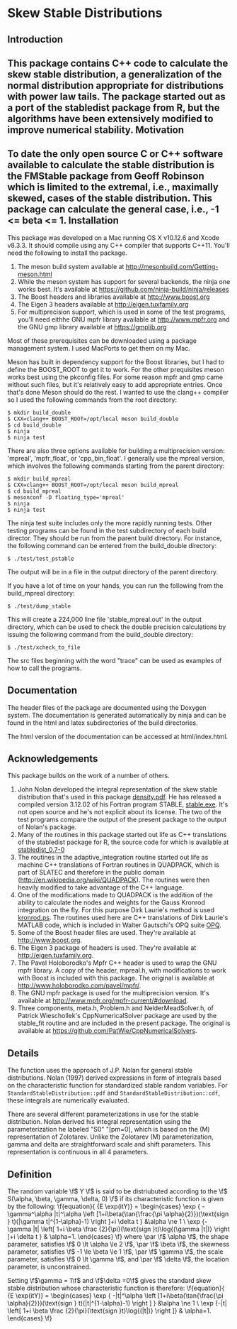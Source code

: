 Skew Stable Distributions
=========================
Introduction
------------
This package contains C++ code to calculate the skew stable distribution, a
generalization of the normal distribution appropriate for distributions with
power law tails.  The package started out as a port of the stabledist package
from R, but the algorithms have been extensively modified to improve
numerical stability.
Motivation
----------
To date the only open source C or C++ software available to calculate the 
stable distribution is the FMStable package from Geoff Robinson which is limited
to the extremal, i.e., maximally skewed, cases of the stable distribution.
This package can calculate the general case, i.e., -1 <= beta <= 1.
Installation
------------
This package was developed on a Mac running OS X v10.12.6 and Xcode v8.3.3.  It 
should compile using any C++ compiler that supports C++11. You'll need the
following to install the package.

1. The meson build system available at http://mesonbuild.com/Getting-meson.html
2. While the meson system has support for several backends, the ninja one 
   works best.  It's available at https://github.com/ninja-build/ninja/releases
3. The Boost headers and libraries available at http://www.boost.org
4. The Eigen 3 headers available at http://eigen.tuxfamily.org
5. For multiprecision support, which is used in some of the test programs, 
   you'll need eithhe GNU mpfr library available at http://www.mpfr.org and
   the GNU gmp library available at https://gmplib.org

Most of these prerequisites can be downloaded using a package management system.
I used MacPorts to get them on my Mac.

Meson has built in dependency support for the Boost libraries, but I had
to define the BOOST_ROOT to get it to work.  For the other prequisites meson
works best using the pkconfig files.  For some reason mpfr and gmp came without
such files, but it's relatively easy to add appropriate entries.  Once that's
done Meson should do the rest.  I wanted to use the clang++ compiler so
I used the following commands from the root directory:

    $ mkdir build_double
    $ CXX=clang++ BOOST_ROOT=/opt/local meson build_double
    $ cd build_double
    $ ninja
    $ ninja test

There are also three options available for building a multiprecision version:
'mpreal', 'mpfr_float', or 'cpp_bin_float'.  I generally use the mpreal version, 
which involves the following commands starting from the parent directory:

    $ mkdir build_mpreal
    $ CXX=clang++ BOOST_ROOT=/opt/local meson build_mpreal
    $ cd build_mpreal
    $ mesonconf -D floating_type='mpreal'
    $ ninja
    $ ninja test

The ninja test suite includes only the more rapidly running tests.  Other 
testing programs can be found in the test subdirectory of each build director.
They should be run from the parent build directory.  For instance, the 
following command can be entered from the build_double directory:

    $ ./test/test_pstable

The output will be in a file in the output directory of the parent directory.

If you have a lot of time on your hands, you can run the following from the
build_mpreal directory:

    $ ./test/dump_stable

This will create a 224,000 line file 'stable_mpreal.out' in the output directory,
which can be used to check the double precision calculations by issuing the 
following command from the build_double directory:

    $ ./test/xcheck_to_file
   
The src files beginning with the word "trace" can be used as examples of how to
call the programs.

Documentation
-------------
The header files of the package are documented using the Doxygen system.  The 
documentation is generated automatically by ninja and can be found in the html
and latex subdirectories of the build directories.

The html version of the documentation can be accessed at html/index.html. 

Acknowledgements
----------------
This package builds on the work of a number of others.

1. John Nolan developed the integral representation of the skew stable
distribution that's used in this package
[density.pdf](http://fs2.american.edu/jpnolan/www/stable/density.pdf).
He has released a compiled version 3.12.02 of his Fortran 
program STABLE,
[stable.exe](http://academic2.american.edu/~jpnolan/stable/stable.exe).
It's not open source and he's not explicit about its license.  The two of the
test programs compare the output of the present package to the output of Nolan's
package.
2. Many of the routines in this package started out life as C++ translations of
the stabledist package for R, the source code for which is available at 
[stabledist_0.7-0](https://cran.r-project.org/src/contrib/stabledist_0.7-0.tar.gz)
3. The routines in the adaptive_integration routine started out life
as machine C++ translations of Fortran routines in QUADPACK, which is part of 
SLATEC and therefore in the public domain (http://en.wikipedia.org/wiki/QUADPACK).
The routines were then heavily modified to take advantage of the C++ language.
4. One of the modifications made to QUADPACK is the addition of the ability to calculate
the nodes and weights for the Gauss Kronrod integration on the fly.  For this purpose
Dirk Laurie's method is used [kronrod.ps](http://dip.sun.ac.za/~laurie/papers/kronrod/kronrod.ps).
The routines used here are C++ translations of Dirk Laurie's MATLAB code, which
is included in Walter Gautschi's OPQ suite [OPQ](https://www.cs.purdue.edu/archives/2002/wxg/codes/OPQ.html).
5. Some of the Boost header files are used.  They're available at http://www.boost.org.
6. The Eigen 3 package of headers is used.  They're available at http://eigen.tuxfamily.org.
7. The Pavel Holoborodko's Mpfr C++ header is used to wrap the GNU mpfr library. 
A copy of the header, mpreal.h, with modifications to work with Boost is included with 
this package.  The original is available at http://www.holoborodko.com/pavel/mpfr/.
8. The GNU mpfr package is used for the multiprecision version.  It's available at http://www.mpfr.org/mpfr-current/#download.
9. Three components, meta.h, Problem.h and NelderMeadSolver.h, of Patrick Wieschollek's CppNumericalSolver package are used 
by the stable_fit routine and are included in the present package.  The original
is available at https://github.com/PatWie/CppNumericalSolvers.

Details
-------
The function uses the approach of J.P. Nolan for general stable
distributions. Nolan (1997) derived expressions in form of integrals
based on the characteristic function for standardized stable random
variables. For `StandardStableDistribution::pdf` and
`StandardStableDistribution::cdf`, these integrals
are numerically evaluated.

There are several different parameterizations in use for the stable
distribution.  Nolan derived his integral representation using the parameterization
he labeled "S0" "[pm=0], which is based on the (M) representation
of Zolotarev.  Unlike the Zolotarev (M) parameterization, gamma and
delta are straightforward scale and shift parameters. This
representation is continuous in all 4 parameters.

Definition
----------
The random variable \f$ Y \f$ is said to be distriubuted according to the
\f$ S(\alpha, \beta, \gamma, \delta, 0) \f$ if its characteristic function is
given by the following:
\f{equation}{
{E \exp(itY)} =
\begin{cases}
\exp \{ -\gamma^\alpha |t|^\alpha \left [1+i\beta(\tan{\frac{\pi \alpha}{2}})(\text{sign } t)(|\gamma t|^{1-\alpha}-1) \right ]+i \delta t \} &\alpha \ne 1 \\
\exp \{-\gamma |t| \left[ 1+i \beta \frac {2}{\pi}(\text{sign }t)\log{(\gamma |t|)} \right ]+i \delta t \} & \alpha=1.
\end{cases}
\f}
where
\par
\f$ \alpha \f$, the shape parameter, satisfies \f$ 0 \lt \alpha \le 2 \f$,
\par
\f$ \beta \f$, the skewness parameter, satisfies \f$ -1 \le \beta \le 1 \f$,
\par
\f$ \gamma \f$, the scale parameter, satisfies \f$ 0 \lt \gamma \f$, and
\par
\f$ \delta \f$, the location parameter, is unconstrained.

Setting \f$\gamma = 1\f$ and \f$\delta =0\f$ gives the standard skew stable distribution whose characteristic function is therefore:
\f{equation}{
{E \exp(itY)} =
\begin{cases}
\exp \{ -|t|^\alpha \left [1+i\beta(\tan{\frac{\pi \alpha}{2}})(\text{sign } t)(|t|^{1-\alpha}-1) \right ] \} &\alpha \ne 1 \\
\exp \{-|t| \left[ 1+i \beta \frac {2}{\pi}(\text{sign }t)\log{(|t|)} \right ]\} & \alpha=1.
\end{cases}
\f}



